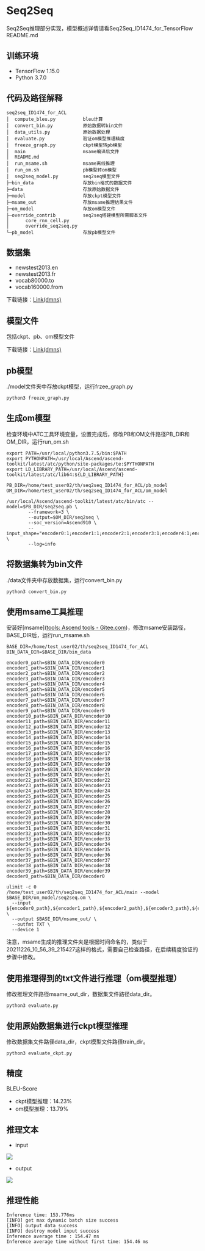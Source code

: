 # Seq2Seq

Seq2Seq推理部分实现，模型概述详情请看Seq2Seq_ID1474_for_TensorFlow README.md

## 训练环境

- TensorFlow 1.15.0
- Python 3.7.0

## 代码及路径解释

```
seq2seq_ID1474_for_ACL
│  compute_bleu.py			bleu计算
│  convert_bin.py			原始数据转bin文件
│  data_utils.py			原始数据处理
│  evaluate.py				验证om模型推理精度
│  freeze_graph.py			ckpt模型转pb模型
│  main						msame编译后文件
│  README.md				
│  run_msame.sh				msame离线推理
│  run_om.sh				pb模型转om模型
│  seq2seq_model.py			seq2seq模型文件
├─bin_data					存放bin格式的数据文件
├─data						存放原始数据文件
├─model						存放ckpt模型文件
├─msame_out  				存放msame推理结果文件
├─om_model 					存放om模型文件
├─override_contrib			seq2seq搭建模型所需脚本文件
│      core_rnn_cell.py
│      override_seq2seq.py
└─pb_model					存放pb模型文件	            
```

## 数据集

- newstest2013.en
- newstest2013.fr
- vocab80000.to
- vocab160000.from

下载链接：[Link(dmns)](https://pan.baidu.com/s/1Gu_CjILJH-5N2IND9kPF4Q)

## 模型文件

包括ckpt、pb、om模型文件

下载链接：[Link(dmns)](https://pan.baidu.com/s/1Gu_CjILJH-5N2IND9kPF4Q)

## pb模型

./model文件夹中存放ckpt模型，运行frzee_graph.py

```
python3 freeze_graph.py
```

## 生成om模型

检查环境中ATC工具环境变量，设置完成后，修改PB和OM文件路径PB_DIR和OM_DIR，运行run_om.sh

```
export PATH=/usr/local/python3.7.5/bin:$PATH
export PYTHONPATH=/usr/local/Ascend/ascend-toolkit/latest/atc/python/site-packages/te:$PYTHONPATH
export LD_LIBRARY_PATH=/usr/local/Ascend/ascend-toolkit/latest/atc/lib64:${LD_LIBRARY_PATH}

PB_DIR=/home/test_user02/th/seq2seq_ID1474_for_ACL/pb_model
OM_DIR=/home/test_user02/th/seq2seq_ID1474_for_ACL/om_model

/usr/local/Ascend/ascend-toolkit/latest/atc/bin/atc --model=$PB_DIR/seq2seq.pb \
        --framework=3 \
        --output=$OM_DIR/seq2seq \
        --soc_version=Ascend910 \
        --input_shape="encoder0:1;encoder1:1;encoder2:1;encoder3:1;encoder4:1;encoder5:1;encoder6:1;encoder7:1;encoder8:1;encoder9:1;encoder10:1;encoder11:1;encoder12:1;encoder13:1;encoder14:1;encoder15:1;encoder16:1;encoder17:1;encoder18:1;encoder19:1;encoder20:1;encoder21:1;encoder22:1;encoder23:1;encoder24:1;encoder25:1;encoder26:1;encoder27:1;encoder28:1;encoder29:1;encoder30:1;encoder31:1;encoder32:1;encoder33:1;encoder34:1;encoder35:1;encoder36:1;encoder37:1;encoder38:1;encoder39:1;decoder0:1" \
        --log=info

```

## 将数据集转为bin文件

./data文件夹中存放数据集，运行convert_bin.py

```
python3 convert_bin.py
```

## 使用msame工具推理

安装好[msame]([tools: Ascend tools - Gitee.com](https://gitee.com/ascend/tools/tree/master/msame))，修改msame安装路径，BASE_DIR后，运行run_msame.sh

```
BASE_DIR=/home/test_user02/th/seq2seq_ID1474_for_ACL
BIN_DATA_DIR=$BASE_DIR/bin_data

encoder0_path=$BIN_DATA_DIR/encoder0
encoder1_path=$BIN_DATA_DIR/encoder1
encoder2_path=$BIN_DATA_DIR/encoder2
encoder3_path=$BIN_DATA_DIR/encoder3
encoder4_path=$BIN_DATA_DIR/encoder4
encoder5_path=$BIN_DATA_DIR/encoder5
encoder6_path=$BIN_DATA_DIR/encoder6
encoder7_path=$BIN_DATA_DIR/encoder7
encoder8_path=$BIN_DATA_DIR/encoder8
encoder9_path=$BIN_DATA_DIR/encoder9
encoder10_path=$BIN_DATA_DIR/encoder10
encoder11_path=$BIN_DATA_DIR/encoder11
encoder12_path=$BIN_DATA_DIR/encoder12
encoder13_path=$BIN_DATA_DIR/encoder13
encoder14_path=$BIN_DATA_DIR/encoder14
encoder15_path=$BIN_DATA_DIR/encoder15
encoder16_path=$BIN_DATA_DIR/encoder16
encoder17_path=$BIN_DATA_DIR/encoder17
encoder18_path=$BIN_DATA_DIR/encoder18
encoder19_path=$BIN_DATA_DIR/encoder19
encoder20_path=$BIN_DATA_DIR/encoder20
encoder21_path=$BIN_DATA_DIR/encoder21
encoder22_path=$BIN_DATA_DIR/encoder22
encoder23_path=$BIN_DATA_DIR/encoder23
encoder24_path=$BIN_DATA_DIR/encoder24
encoder25_path=$BIN_DATA_DIR/encoder25
encoder26_path=$BIN_DATA_DIR/encoder26
encoder27_path=$BIN_DATA_DIR/encoder27
encoder28_path=$BIN_DATA_DIR/encoder28
encoder29_path=$BIN_DATA_DIR/encoder29
encoder30_path=$BIN_DATA_DIR/encoder30
encoder31_path=$BIN_DATA_DIR/encoder31
encoder32_path=$BIN_DATA_DIR/encoder32
encoder33_path=$BIN_DATA_DIR/encoder33
encoder34_path=$BIN_DATA_DIR/encoder34
encoder35_path=$BIN_DATA_DIR/encoder35
encoder36_path=$BIN_DATA_DIR/encoder36
encoder37_path=$BIN_DATA_DIR/encoder37
encoder38_path=$BIN_DATA_DIR/encoder38
encoder39_path=$BIN_DATA_DIR/encoder39
decoder0_path=$BIN_DATA_DIR/decoder0

ulimit -c 0
/home/test_user02/th/seq2seq_ID1474_for_ACL/main --model $BASE_DIR/om_model/seq2seq.om \
  --input ${encoder0_path},${encoder1_path},${encoder2_path},${encoder3_path},${encoder4_path},${encoder5_path},${encoder6_path},${encoder7_path},${encoder8_path},${encoder9_path},${encoder10_path},${encoder11_path},${encoder12_path},${encoder13_path},${encoder14_path},${encoder15_path},${encoder16_path},${encoder17_path},${encoder18_path},${encoder19_path},${encoder20_path},${encoder21_path},${encoder22_path},${encoder23_path},${encoder24_path},${encoder25_path},${encoder26_path},${encoder27_path},${encoder28_path},${encoder29_path},${encoder30_path},${encoder31_path},${encoder32_path},${encoder33_path},${encoder34_path},${encoder35_path},${encoder36_path},${encoder37_path},${encoder38_path},${encoder39_path},${decoder0_path} \
  --output $BASE_DIR/msame_out/ \
  --outfmt TXT \
  --device 1
```

注意，msame生成的推理文件夹是根据时间命名的，类似于20211226_10_56_39_215427这样的格式，需要自己检查路径，在后续精度验证的步骤中修改。

## 使用推理得到的txt文件进行推理（om模型推理）

修改推理文件路径msame_out_dir，数据集文件路径data_dir。

```
python3 evaluate.py
```

## 使用原始数据集进行ckpt模型推理

修改数据集文件路径data_dir，ckpt模型文件路径train_dir。

```
python3 evaluate_ckpt.py
```

## 精度

BLEU-Score

- ckpt模型推理：14.23%
- om模型推理：13.79%

## 推理文本

- input

![](https://images.gitee.com/uploads/images/2022/0107/214124_dfbb125b_5559452.png)

- output

![](https://images.gitee.com/uploads/images/2022/0107/214307_b7848e42_5559452.png)

## 推理性能

```
Inference time: 153.776ms
[INFO] get max dynamic batch size success
[INFO] output data success
[INFO] destroy model input success
Inference average time : 154.47 ms
Inference average time without first time: 154.46 ms
```